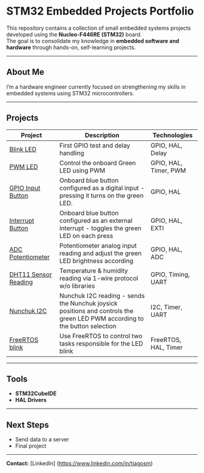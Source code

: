 # STM32 Embedded Projects Portfolio

This repository contains a collection of small embedded systems projects developed using the **Nucleo-F446RE (STM32)** board.  
The goal is to consolidate my knowledge in **embedded software and hardware** through hands-on, self-learning projects.


---

## About Me
I’m a hardware engineer currently focused on strengthening my skills in embedded systems using STM32 microcontrollers.  


---

## Projects

| Project | Description | Technologies |
|----------|--------------|---------------|
| [Blink LED](./blink_led) | First GPIO test and delay handling | GPIO, HAL, Delay |
| [PWM LED](./pwm_led) | Control the onboard Green LED using PWM | GPIO, HAL, Timer, PWM |
| [GPIO Input Button](./gpio_input_button) | Onboard blue button configured as a digital input - pressing it turns on the green LED. | GPIO, HAL |
| [Interrupt Button](./interrupt_button) | Onboard blue button configured as an external interrupt - toggles the green LED on each press | GPIO, HAL, EXTI |
| [ADC Potentiometer](./adc_potentiometer) | Potentiometer analog input reading and adjust the green LED brightness according | GPIO, HAL, ADC |
| [DHT11 Sensor Reading](./dht11_sensor) | Temperature & humidity reading via 1-wire protocol w/o libraries | GPIO, Timing, UART |
| [Nunchuk I2C](./i2c_nunchuk) | Nunchuk I2C reading - sends the Nunchuk joysick positions and controls the green LED PWM according to the button selection | I2C, Timer, UART |
| [FreeRTOS blink](./freertos_blink) | Use FreeRTOS to control two tasks responsible for the LED blink | FreeRTOS, HAL, Timer |


---

## Tools
- **STM32CubeIDE**
- **HAL Drivers**


---

## Next Steps
- Send data to a server
- Final project


---

**Contact:** [LinkedIn] (https://www.linkedin.com/in/tiagosm)
